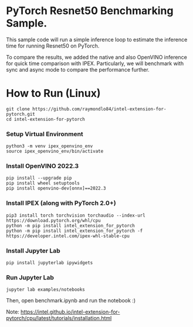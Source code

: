 # PyTorch Resnet50 Benchmarking Sample.

This sample code will run a simple inference loop to estimate the inference time for running Resnet50 on PyTorch. 

To compare the results, we added the native and also OpenVINO inference for quick time comparison with IPEX. Particularly, we will benchmark with sync and async mode to compare the performance further. 


# How to Run (Linux)

```
git clone https://github.com/raymondlo84/intel-extension-for-pytorch.git
cd intel-extension-for-pytorch
```

### Setup Virtual Environment
```
python3 -m venv ipex_openvino_env
source ipex_openvino_env/bin/activate
```
### Install OpenVINO 2022.3

```
pip install --upgrade pip
pip install wheel setuptools
pip install openvino-dev[onnx]==2022.3
```

### Install IPEX (along with PyTorch 2.0+)

```
pip3 install torch torchvision torchaudio --index-url https://download.pytorch.org/whl/cpu
python -m pip install intel_extension_for_pytorch
python -m pip install intel_extension_for_pytorch -f https://developer.intel.com/ipex-whl-stable-cpu

```

### Install Jupyter Lab

```
pip install jupyterlab ipywidgets

```

### Run Jupyter Lab
```
jupyter lab examples/notebooks 
```

Then, open benchmark.ipynb and run the notebook :)


Note: https://intel.github.io/intel-extension-for-pytorch/cpu/latest/tutorials/installation.html


